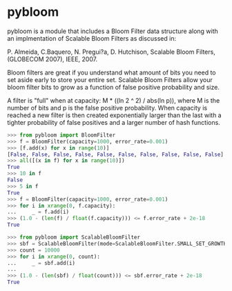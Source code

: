 # pybloom

pybloom is a module that includes a Bloom Filter data structure along with an implmentation of Scalable Bloom Filters as discussed in:

P. Almeida, C.Baquero, N. Pregui?a, D. Hutchison, Scalable Bloom Filters, (GLOBECOM 2007), IEEE, 2007.

Bloom filters are great if you understand what amount of bits you need to set aside early to store your entire set. Scalable Bloom Filters allow your bloom filter bits to grow as a function of false positive probability and size.

A filter is "full" when at capacity: M * ((ln 2 ^ 2) / abs(ln p)), where M is the number of bits and p is the false positive probability. When capacity is reached a new filter is then created exponentially larger than the last with a tighter probability of false positives and a larger number of hash functions.

```python
>>> from pybloom import BloomFilter
>>> f = BloomFilter(capacity=1000, error_rate=0.001)
>>> [f.add(x) for x in range(10)]
[False, False, False, False, False, False, False, False, False, False]
>>> all([(x in f) for x in range(10)])
True
>>> 10 in f
False
>>> 5 in f
True
>>> f = BloomFilter(capacity=1000, error_rate=0.001)
>>> for i in xrange(0, f.capacity):
...     _ = f.add(i)
>>> (1.0 - (len(f) / float(f.capacity))) <= f.error_rate + 2e-18
True

>>> from pybloom import ScalableBloomFilter
>>> sbf = ScalableBloomFilter(mode=ScalableBloomFilter.SMALL_SET_GROWTH)
>>> count = 10000
>>> for i in xrange(0, count):
...     _ = sbf.add(i)
...
>>> (1.0 - (len(sbf) / float(count))) <= sbf.error_rate + 2e-18
True
```
